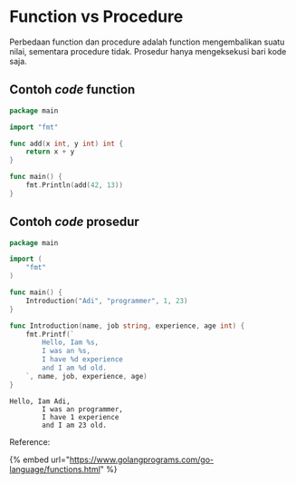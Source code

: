 # Function vs Procedure

Perbedaan function dan procedure adalah function mengembalikan suatu nilai, sementara procedure tidak. Prosedur hanya mengeksekusi bari kode saja.

## Contoh _code_ function

```go
package main

import "fmt"

func add(x int, y int) int {
    return x + y
}

func main() {
    fmt.Println(add(42, 13))
}

```

## Contoh _code_ prosedur

```go
package main

import (
	"fmt"
)

func main() {
	Introduction("Adi", "programmer", 1, 23)
}

func Introduction(name, job string, experience, age int) {
	fmt.Printf(`
	    Hello, Iam %s,
		I was an %s,
		I have %d experience
		and I am %d old.
	`, name, job, experience, age)
}
```

```
Hello, Iam Adi,
		I was an programmer,
		I have 1 experience
		and I am 23 old.
```

Reference:

{% embed url="https://www.golangprograms.com/go-language/functions.html" %}
